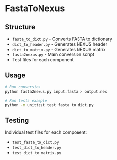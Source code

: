 # FastaToNexus

## Structure
- `fasta_to_dict.py` - Converts FASTA to dictionary
- `dict_to_header.py` - Generates NEXUS header
- `dict_to_matrix.py` - Generates NEXUS matrix
- `fasta2nexus.py` - Main conversion script
- Test files for each component

## Usage
```bash
# Run conversion
python fasta2nexus.py input.fasta > output.nex

# Run tests example
python -m unittest test_fasta_to_dict.py
```

## Testing
Individual test files for each component:
- `test_fasta_to_dict.py`
- `test_dict_to_header.py`
- `test_dict_to_matrix.py`
